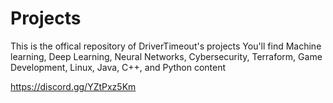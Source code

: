 # Projects
This is the offical repository of DriverTimeout's projects
You'll find Machine learning, Deep Learning, Neural Networks, Cybersecurity, Terraform, Game Development, Linux, Java, C++, and Python content

https://discord.gg/YZtPxz5Km
